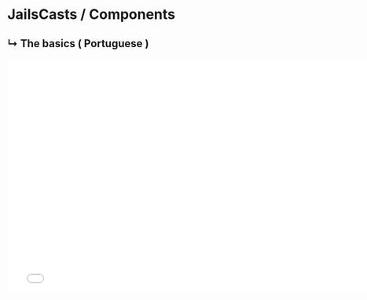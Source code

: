 # JailsCasts / Components

## ↳ The basics ( Portuguese )


<iframe
    frameborder="0"
    width="768"
    height="480"
    src="//www.youtube.com/embed/06HnigehVu0">
</iframe>
